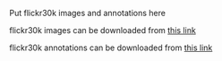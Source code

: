 Put flickr30k images and annotations here

flickr30k images can be downloaded from [this link](https://uofi.box.com/s/1cpolrtkckn4hxr1zhmfg0ln9veo6jpl)

flickr30k annotations can be downloaded from [this link](https://shannon.cs.illinois.edu/DenotationGraph/data/flickr30k.tar.gz)
